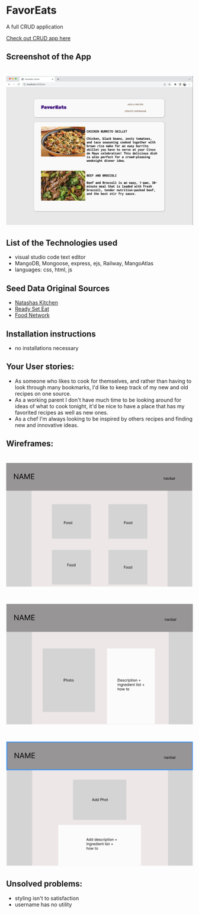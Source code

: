 # FavorEats #
A full CRUD application 

[Check out CRUD app here](https://favoreats.up.railway.app/eat)

## Screenshot of the App
# ![](public/assets/index.png)

## List of the Technologies used
- visual studio code text editor
- MangoDB, Mongoose, express, ejs, Railway, MangoAtlas
- languages: css, html, js

## Seed Data Original Sources
- [Natashas Kitchen](https://natashaskitchen.com/beef-and-broccoli/)
- [Ready Set Eat](https://www.readyseteat.com/recipes-Chicken-Burrito-Skillet-7722)
- [Food Network](https://www.foodnetwork.com/recipes/rachael-ray/barbecued-chinese-chicken-lettuce-wraps-recipe-1915308)

## Installation instructions
- no installations necessary

## Your User stories:
- As someone who likes to cook for themselves, and rather than having to look through many bookmarks, I'd like to keep track of my new and old recipes on one source.
- As a working parent I don't have much time to be looking around for ideas of what to cook tonight, it'd be nice to have a place that has my favorited recipes as well as new ones.
- As a chef I'm always looking to be inspired by others recipes and finding new and innovative ideas.

## Wireframes: 
# ![](public/assets/wireframe/Index_WF.png)
# ![](public/assets/wireframe/show-WF.png)
# ![](public/assets/wireframe/add%3Aedit_WF.png)

## Unsolved problems:
- styling isn't to satisfaction
- username has no utility
